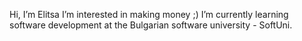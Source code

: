 Hi, I’m Elitsa
I’m interested in making money ;)
I’m currently learning software development at the Bulgarian software university - SoftUni.

<!---
Taelliee/Taelliee is a ✨ special ✨ repository because its `README.md` (this file) appears on your GitHub profile.
You can click the Preview link to take a look at your changes.
--->
